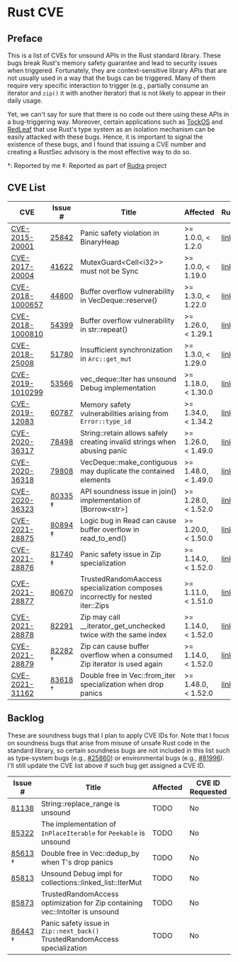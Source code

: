 # Rust CVE

## Preface

This is a list of CVEs for unsound APIs in the Rust standard library.
These bugs break Rust's memory safety guarantee
and lead to security issues when triggered.
Fortunately, they are context-sensitive library APIs
that are not usually used in a way that the bugs can be triggered.
Many of them require very specific interaction to trigger
(e.g., partially consume an iterator and `zip()` it with another iterator)
that is not likely to appear in their daily usage.

Yet, we can't say for sure that there is no code out there using these APIs in a bug-triggering way.
Moreover, certain applications such as [TockOS][tockos] and [RedLeaf][redleaf] that use Rust's type system as an isolation mechanism can be easily attacked with these bugs.
Hence, it is important to signal the existence of these bugs,
and I found that issuing a CVE number and creating a RustSec advisory is the most effective way to do so.

†: Reported by me
‡: Reported as part of [Rudra](https://github.com/sslab-gatech/Rudra) project

[tockos]: https://www.tockos.org/
[redleaf]: https://mars-research.github.io/redleaf

## CVE List

| CVE | Issue # | Title | Affected | RustSec |
| --- | ------- | ----- | -------- | ------- |
| [CVE-2015-20001](https://cve.mitre.org/cgi-bin/cvename.cgi?name=CVE-2015-20001) | [25842](https://github.com/rust-lang/rust/issues/25842)  | Panic safety violation in BinaryHeap | >= 1.0.0, < 1.2.0 | [link](https://rustsec.org/advisories/CVE-2015-20001.html) |
| [CVE-2017-20004](https://cve.mitre.org/cgi-bin/cvename.cgi?name=CVE-2017-20004) | [41622](https://github.com/rust-lang/rust/issues/41622)  | MutexGuard\<Cell\<i32\>\> must not be Sync | >= 1.0.0, < 1.19.0 | [link](https://rustsec.org/advisories/CVE-2017-20004.html) |
| [CVE-2018-1000657](https://cve.mitre.org/cgi-bin/cvename.cgi?name=CVE-2018-1000657) | [44800](https://github.com/rust-lang/rust/issues/44800)  | Buffer overflow vulnerability in VecDeque::reserve() | >= 1.3.0, < 1.22.0 | [link](https://rustsec.org/advisories/CVE-2018-1000657.html) |
| [CVE-2018-1000810](https://cve.mitre.org/cgi-bin/cvename.cgi?name=CVE-2018-1000810) | [54399](https://github.com/rust-lang/rust/issues/54399)  | Buffer overflow vulnerability in str::repeat() | >= 1.26.0, < 1.29.1 | [link](https://rustsec.org/advisories/CVE-2018-1000810.html) |
| [CVE-2018-25008](https://cve.mitre.org/cgi-bin/cvename.cgi?name=CVE-2018-25008) | [51780](https://github.com/rust-lang/rust/issues/51780)  | Insufficient synchronization in `Arc::get_mut` | >= 1.3.0, < 1.29.0 | [link](https://rustsec.org/advisories/CVE-2018-25008.html) |
| [CVE-2019-1010299](https://cve.mitre.org/cgi-bin/cvename.cgi?name=CVE-2019-1010299) | [53566](https://github.com/rust-lang/rust/issues/53566)  | vec_deque::Iter has unsound Debug implementation | >= 1.18.0, < 1.30.0 | [link](https://rustsec.org/advisories/CVE-2019-1010299.html) |
| [CVE-2019-12083](https://cve.mitre.org/cgi-bin/cvename.cgi?name=CVE-2019-12083) | [60787](https://github.com/rust-lang/rust/issues/60787)  | Memory safety vulnerabilities arising from `Error::type_id` | >= 1.34.0, < 1.34.2 | [link](https://rustsec.org/advisories/CVE-2019-12083.html) |
| [CVE-2020-36317](https://cve.mitre.org/cgi-bin/cvename.cgi?name=CVE-2020-36317) | [78498](https://github.com/rust-lang/rust/issues/78498)  | String::retain allows safely creating invalid strings when abusing panic | >= 1.26.0, < 1.49.0 | [link](https://rustsec.org/advisories/CVE-2020-36317.html) |
| [CVE-2020-36318](https://cve.mitre.org/cgi-bin/cvename.cgi?name=CVE-2020-36318) | [79808](https://github.com/rust-lang/rust/issues/79808)  | VecDeque::make_contiguous may duplicate the contained elements | >= 1.48.0, < 1.49.0 | [link](https://rustsec.org/advisories/CVE-2020-36318.html) |
| [CVE-2020-36323](https://cve.mitre.org/cgi-bin/cvename.cgi?name=CVE-2020-36323) | [80335](https://github.com/rust-lang/rust/issues/80335) ‡ | API soundness issue in join() implementation of \[Borrow\<str\>\] | >= 1.28.0, < 1.52.0 | [link](https://rustsec.org/advisories/CVE-2020-36323.html) |
| [CVE-2021-28875](https://cve.mitre.org/cgi-bin/cvename.cgi?name=CVE-2021-28875) | [80894](https://github.com/rust-lang/rust/issues/80894) ‡ | Logic bug in Read can cause buffer overflow in read_to_end() | >= 1.20.0, < 1.50.0 | [link](https://rustsec.org/advisories/CVE-2021-28875.html) |
| [CVE-2021-28876](https://cve.mitre.org/cgi-bin/cvename.cgi?name=CVE-2021-28876) | [81740](https://github.com/rust-lang/rust/issues/81740) ‡ | Panic safety issue in Zip specialization | >= 1.14.0, < 1.52.0 | [link](https://rustsec.org/advisories/CVE-2021-28876.html) |
| [CVE-2021-28877](https://cve.mitre.org/cgi-bin/cvename.cgi?name=CVE-2021-28877) | [80670](https://github.com/rust-lang/rust/issues/80670)  | TrustedRandomAaccess specialization composes incorrectly for nested iter::Zips | >= 1.11.0, < 1.51.0 | [link](https://rustsec.org/advisories/CVE-2021-28877.html) |
| [CVE-2021-28878](https://cve.mitre.org/cgi-bin/cvename.cgi?name=CVE-2021-28878) | [82291](https://github.com/rust-lang/rust/issues/82291)  | Zip may call __iterator_get_unchecked twice with the same index | >= 1.14.0, < 1.52.0 | [link](https://rustsec.org/advisories/CVE-2021-28878.html) |
| [CVE-2021-28879](https://cve.mitre.org/cgi-bin/cvename.cgi?name=CVE-2021-28879) | [82282](https://github.com/rust-lang/rust/issues/82282) † | Zip can cause buffer overflow when a consumed Zip iterator is used again | >= 1.14.0, < 1.52.0 | [link](https://rustsec.org/advisories/CVE-2021-28879.html) |
| [CVE-2021-31162](https://cve.mitre.org/cgi-bin/cvename.cgi?name=CVE-2021-31162) | [83618](https://github.com/rust-lang/rust/issues/83618) † | Double free in Vec::from_iter specialization when drop panics | >= 1.48.0, < 1.52.0 | [link](https://rustsec.org/advisories/CVE-2021-31162.html) |

## Backlog

These are soundness bugs that I plan to apply CVE IDs for.
Note that I focus on soundness bugs that arise from misuse of unsafe Rust code in the standard library,
so certain soundness bugs are not included in this list such as type-system bugs
(e.g., [#25860](https://github.com/rust-lang/rust/issues/25860))
or environmental bugs
(e.g., [#81996](https://github.com/rust-lang/rust/issues/81996)).
I'll still update the CVE list above if such bug get assigned a CVE ID.

| Issue # | Title | Affected | CVE ID Requested |
| ------- | ----- | -------- | ---------------- |
| [81138](https://github.com/rust-lang/rust/issues/81138)  | String::replace_range is unsound | TODO | No |
| [85322](https://github.com/rust-lang/rust/issues/85322)  | The implementation of `InPlaceIterable` for `Peekable` is unsound | TODO | No |
| [85613](https://github.com/rust-lang/rust/issues/85613) † | Double free in Vec::dedup_by when T's drop panics | TODO | No |
| [85813](https://github.com/rust-lang/rust/issues/85813)  | Unsound Debug impl for collections::linked_list::IterMut | TODO | No |
| [85873](https://github.com/rust-lang/rust/issues/85873)  | TrustedRandomAccess optimization for Zip containing vec::IntoIter is unsound | TODO | No |
| [86443](https://github.com/rust-lang/rust/issues/86443) † | Panic safety issue in `Zip::next_back()` TrustedRandomAccess specialization | TODO | No |